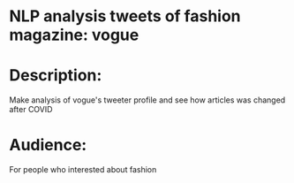 # NLP analysis tweets of fashion magazine: vogue

# Description:
Make analysis of vogue's tweeter profile and see how articles was changed after COVID

# Audience: 
For people who interested about fashion
